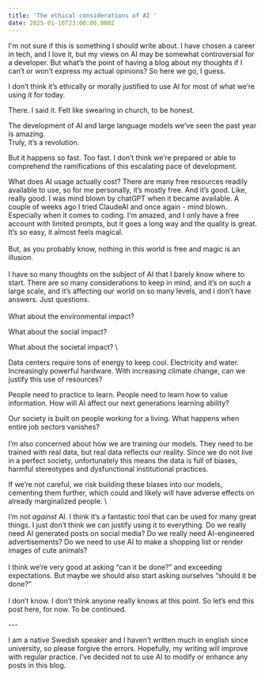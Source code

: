 ```yaml
---
title: 'The ethical considerations of AI '
date: 2025-01-16T23:00:00.000Z
---
```


I'm not sure if this is something I should write about. I have chosen a career in tech, and I love it, but my views on AI may be somewhat controversial for a developer. But what’s the point of having a blog about my thoughts if I can’t or won’t express my actual opinions? So here we go, I guess.

I don’t think it’s ethically or morally justified to use AI for most of what we’re using it for today.

There. I said it. Felt like swearing in church, to be honest.

The development of AI and large language models we’ve seen the past year is amazing.\
Truly, it’s a revolution.

But it happens so fast. Too fast. I don’t think we’re prepared or able to comprehend the ramifications of this escalating pace of development.

What does AI usage actually cost? There are many free resources readily available to use, so for me personally, it’s mostly free. And it’s good. Like, really good. I was mind blown by chatGPT when it became available. A couple of weeks ago I tried ClaudeAI and once again - mind blown. Especially when it comes to coding. I’m amazed, and I only have a free account with limited prompts, but it goes a long way and the quality is great. It’s so easy, it almost feels magical.  \
\
But, as you probably know, nothing in this world is free and magic is an illusion.  \
\
I have so many thoughts on the subject of AI that I barely know where to start. There are so many considerations to keep in mind, and it’s on such a large scale, and it’s affecting our world on so many levels, and I don’t have answers. Just questions.  \
\
What about the environmental impact?

What about the social impact?

What about the societal impact?  \


Data centers require tons of energy to keep cool. Electricity and water. Increasingly powerful hardware. With increasing climate change, can we justify this use of resources?

People need to practice to learn. People need to learn how to value information. How will AI affect our next generations learning ability?

Our society is built on people working for a living. What happens when entire job sectors vanishes?\
\
I’m also concerned about how we are training our models. They need to be trained with real data, but real data reflects our reality. Since we do not live in a perfect society, unfortunately this  means the data is full of biases, harmful stereotypes and dysfunctional institutional practices.

If we’re not careful, we risk building these biases into our models, cementing them further, which could and likely will have adverse effects on already marginalized people.  \


I’m not *against* AI. I think it’s a fantastic tool that can be used for many great things. I just don’t think we can justify using it to everything. Do we really need AI generated posts on social media? Do we really need AI-engineered advertisements? Do we need to use AI to make a shopping list or render images of cute animals? \
\
I think we’re very good at asking “can it be done?” and exceeding expectations. But maybe we should also start asking ourselves “should it be done?”  \
\
I don’t know. I don’t think anyone really knows at this point. So let’s end this post here, for now. To be continued.  

\---

I am a native Swedish speaker and I haven’t written much in english since university, so please forgive the errors. Hopefully, my writing will improve with regular practice. I’ve decided not to use AI to modify or enhance any posts in this blog.
